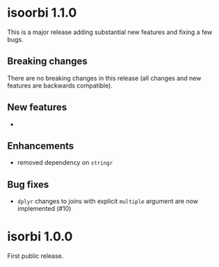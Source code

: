 # isoorbi 1.1.0

This is a major release adding substantial new features and fixing a few bugs.

## Breaking changes

There are no breaking changes in this release (all changes and new features are backwards compatible).

## New features

* 

## Enhancements

* removed dependency on `stringr`

## Bug fixes

* `dplyr` changes to joins with explicit `multiple` argument are now implemented (#10)

# isorbi 1.0.0

First public release.
